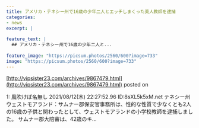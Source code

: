 ```yaml
---
title: アメリカ・テネシー州で16歳の少年二人とエッチしまくった美人教師を逮捕
categories:
- news
excerpt: |
  
feature_text: |
  ## アメリカ・テネシー州で16歳の少年二人と...
  
feature_image: "https://picsum.photos/2560/600?image=733"
image: "https://picsum.photos/2560/600?image=733"
---
```


[http://vipsister23.com/archives/9867479.html](http://vipsister23.com/archives/9867479.html)
posted on 

<!--more-->

1: 風吹けば名無し 2021/08/12(木) 22:27:52.96 ID:8sXL5k5xM.net テネシー州ウェストモアランド：サムナー郡保安官事務所は、性的な性質で少なくとも2人の16歳の子供と関わったとして、ウェストモアランドの小学校教師を逮捕しました。 サムナー郡大陪審は、42歳のキ...

